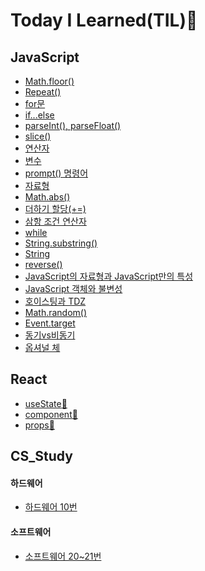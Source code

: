 # Today I Learned(TIL):memo:

## JavaScript
- [Math.floor()](https://github.com/saehwa95/TIL/blob/main/JavaScript/Math.floor().md)
- [Repeat()](https://github.com/saehwa95/TIL/blob/main/JavaScript/Repeat().md)
- [for문](https://github.com/saehwa95/TIL/blob/main/JavaScript/for%EB%AC%B8.md)
- [if...else](https://github.com/saehwa95/TIL/blob/main/JavaScript/if...else.md)
- [parseInt(), parseFloat()](https://github.com/saehwa95/TIL/blob/main/JavaScript/parseInt()%2C%20parseFloat().md)
- [slice()](https://github.com/saehwa95/TIL/blob/main/JavaScript/slice().md)
- [연산자](https://github.com/saehwa95/TIL/blob/main/JavaScript/%EC%97%B0%EC%82%B0%EC%9E%90.md)
- [변수](https://github.com/saehwa95/TIL/blob/main/JavaScript/%EB%B3%80%EC%88%98.md)
- [prompt() 명령어](https://github.com/saehwa95/TIL/blob/main/JavaScript/prompt()%20%EB%AA%85%EB%A0%B9%EC%96%B4.md)
- [자료형](https://github.com/saehwa95/TIL/blob/main/JavaScript/%EC%9E%90%EB%A3%8C%ED%98%95.md) 
- [Math.abs()](https://github.com/saehwa95/TIL/blob/main/JavaScript/Math.abs().md)
- [더하기 할당(+=)](https://github.com/saehwa95/TIL/blob/main/JavaScript/%EB%8D%94%ED%95%98%EA%B8%B0%20%ED%95%A0%EB%8B%B9(%2B%3D).md)
- [삼항 조건 연산자](https://github.com/saehwa95/TIL/blob/main/JavaScript/%EC%82%BC%ED%95%AD%20%EC%A1%B0%EA%B1%B4%20%EC%97%B0%EC%82%B0%EC%9E%90.md)
- [while](https://github.com/saehwa95/TIL/blob/main/JavaScript/while.md)
- [String.substring()](https://github.com/saehwa95/TIL/blob/main/JavaScript/String.substring().md)
- [String](https://github.com/saehwa95/TIL/blob/main/JavaScript/String.md)
- [reverse()](https://github.com/saehwa95/TIL/blob/main/JavaScript/reverse().md)
- [JavaScript의 자료형과 JavaScript만의 특성](https://github.com/saehwa95/TIL/blob/main/JavaScript/JavaScript%EC%9D%98%20%EC%9E%90%EB%A3%8C%ED%98%95%EA%B3%BC%20JavaScript%EB%A7%8C%EC%9D%98%20%ED%8A%B9%EC%84%B1.md)
- [JavaScript 객체와 불변성](https://github.com/saehwa95/TIL/blob/main/JavaScript/JavaScript%20%EA%B0%9D%EC%B2%B4%EC%99%80%20%EB%B6%88%EB%B3%80%EC%84%B1.md)
- [호이스팅과 TDZ](https://github.com/saehwa95/TIL/blob/main/JavaScript/%ED%98%B8%EC%9D%B4%EC%8A%A4%ED%8C%85%EA%B3%BC%20TDZ.md)
- [Math.random()](https://github.com/saehwa95/TIL/blob/main/JavaScript/Math.random().md)
- [Event.target](https://github.com/saehwa95/TIL/blob/main/JavaScript/Event.target.md)
- [동기vs비동기](https://github.com/saehwa95/TIL/blob/main/JavaScript/%EB%8F%99%EA%B8%B0vs%EB%B9%84%EB%8F%99%EA%B8%B0.md)
- [옵셔널 체](https://github.com/saehwa95/TIL/blob/main/JavaScript/%EC%98%B5%EC%85%94%EB%84%90%20%EC%B2%B4%EC%9D%B4%EB%8B%9D.md)

## React
- [useState:memo:](https://github.com/saehwa95/TIL/blob/main/React/useState.md)
- [component:memo:](https://github.com/saehwa95/TIL/blob/main/React/component.md)
- [props:memo:](https://github.com/saehwa95/TIL/blob/main/React/props.md)

## CS_Study
#### 하드웨어
- [하드웨어 10번](https://github.com/saehwa95/TIL/blob/main/CS_STUDY/%5B%ED%95%98%EB%93%9C%EC%9B%A8%EC%96%B4%2010%EB%B2%88%5D.md)
#### 소프트웨어
- [소프트웨어 20~21번](https://github.com/saehwa95/TIL/blob/main/CS_STUDY/%5B%EC%86%8C%ED%94%84%ED%8A%B8%EC%9B%A8%EC%96%B4%2020~21%EB%B2%88%5D.md)
